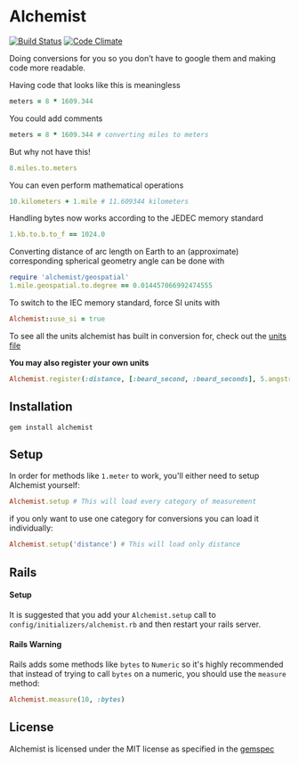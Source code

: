 Alchemist
=========

[![Build Status](https://travis-ci.org/halogenandtoast/alchemist.png?branch=master)](https://travis-ci.org/halogenandtoast/alchemist)
[![Code Climate](https://codeclimate.com/github/halogenandtoast/alchemist.png)](https://codeclimate.com/github/halogenandtoast/alchemist)

Doing conversions for you so you don’t have to google them and making
code more readable.

Having code that looks like this is meaningless

```ruby
meters = 8 * 1609.344
```

You could add comments

```ruby
meters = 8 * 1609.344 # converting miles to meters
```

But why not have this!

```ruby
8.miles.to.meters
```

You can even perform mathematical operations

```ruby
10.kilometers + 1.mile # 11.609344 kilometers
```

Handling bytes now works according to the JEDEC memory standard

```ruby
1.kb.to.b.to_f == 1024.0
```

Converting distance of arc length on Earth to an (approximate) corresponding spherical geometry angle can be done with

```ruby
require 'alchemist/geospatial'
1.mile.geospatial.to.degree == 0.014457066992474555
```

To switch to the IEC memory standard, force SI units with

```ruby
Alchemist::use_si = true
```

To see all the units alchemist has built in conversion for, check out the [units file](lib/alchemist/data/units.yml)

<strong>You may also register your own units</strong>

```ruby
Alchemist.register(:distance, [:beard_second, :beard_seconds], 5.angstroms)
```

Installation
------------

    gem install alchemist

Setup
-----

In order for methods like `1.meter` to work, you'll either need to setup Alchemist yourself:

```ruby
Alchemist.setup # This will load every category of measurement
```

if you only want to use one category for conversions you can load it individually:

```ruby
Alchemist.setup('distance') # This will load only distance
```

Rails
-----

#### Setup

It is suggested that you add your `Alchemist.setup` call to `config/initializers/alchemist.rb` and then restart your rails server.


#### Rails Warning

Rails adds some methods like `bytes` to `Numeric` so it's highly recommended that instead of trying to call `bytes` on a numeric, you should use the `measure` method:

```ruby
Alchemist.measure(10, :bytes)
```

License
-------

Alchemist is licensed under the MIT license as specified in the [gemspec](alchemist.gemspec)
